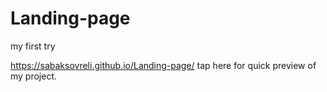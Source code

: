# Landing-page
my first try

https://sabaksovreli.github.io/Landing-page/  tap here for quick preview of my project.
